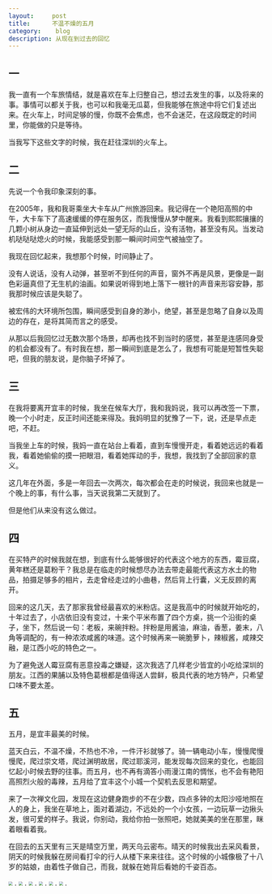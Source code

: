 ```yaml
---
layout:     post
title:      不温不燥的五月
category:    blog
description: 从现在到过去的回忆
---
```

## 一
我一直有一个车旅情结，就是喜欢在车上归整自己，想过去发生的事，以及将来的事。事情可以都关于我，也可以和我毫无瓜葛，但我能够在旅途中将它们复述出来。在火车上，时间足够的慢，你既不会焦虑，也不会迷茫，在这段既定的时间里，你能做的只是等待。

当我写下这些文字的时候，我在赶往深圳的火车上。
 
## 二
先说一个令我印象深刻的事。

在2005年，我和我哥乘坐大卡车从广州旅游回来。我记得在一个艳阳高照的中午，大卡车下了高速缓缓的停在服务区，而我慢慢从梦中醒来。我看到熙熙攘攘的几颗小树从身边一直延伸到远处一望无际的山丘，没有活物，甚至没有风。当发动机哒哒哒熄火的时候，我能感受到那一瞬间时间空气被抽空了。

我现在回忆起来，我想那个时候，时间静止了。

没有人说话，没有人动弹，甚至听不到任何的声音，窗外不再是风景，更像是一副色彩逼真但了无生机的油画。如果说听得到地上落下一根针的声音来形容安静，那我那时候应该是失聪了。

被宏伟的大环境所包围，瞬间感受到自身的渺小，绝望，甚至是忽略了自身以及周边的存在，是将其简而言之的感受。

从那以后我回忆过无数次那个场景，却再也找不到当时的感觉，甚至是连感同身受的机会都没有了。有时我在想，那一瞬间到底是怎么了，我想有可能是短暂性失聪吧，但我的朋友说，是你脑子坏掉了。

## 三
在我将要离开宜丰的时候，我坐在候车大厅，我和我妈说，我可以再改签一下票，晚一个小时走，反正时间还能来得及。我妈明显的犹豫了一下，说，还是早点走吧，不赶。

当我坐上车的时候，我妈一直在站台上看着，直到车慢慢开走，看着她远远的看着我，看着她偷偷的摸一把眼泪，看着她挥动的手，我想，我找到了全部回家的意义。

这几年在外面，多是一年回去一次两次，每次都会在走的时候说，我回来也就是一个晚上的事，有什么事，当天说我第二天就到了。

但是他们从来没有这么做过。

## 四
在买特产的时候我就在想，到底有什么能够很好的代表这个地方的东西，霉豆腐，黄年糕还是葛粉干？我总是在临走的时候想尽办法去带走最能代表这方水土的物品，拍摄足够多的相片，去走曾经走过的小曲巷，然后背上行囊，义无反顾的离开。

回来的这几天，去了那家我曾经最喜欢的米粉店。这是我高中的时候就开始吃的，十年过去了，小店依旧没有变过，十来个平米布置了四个方桌，挑一个沿街的桌子，坐下，然后说一句：老板，来碗拌粉。拌粉是用酱油，麻油，香葱，姜末，八角等调配的，有一种浓浓咸酱的味道。这个时候再来一碗脆萝卜，辣椒酱，咸辣交融，是江西小吃的特色之一。

为了避免送人霉豆腐有恶意投毒之嫌疑，这次我选了几样老少皆宜的小吃给深圳的朋友。江西的果脯以及特色葛根都是值得送人尝鲜，极具代表的地方特产，只希望口味不要太差。

## 五

五月，是宜丰最美的时候。

蓝天白云，不温不燥，不热也不冷，一件汗衫就够了。骑一辆电动小车，慢慢爬慢慢爬，爬过崇文塔，爬过渊明故居，爬过耶溪河，能发现每次回来的变化，也能回忆起小时候去野的往事。而五月，也不再有滴答小雨漫江南的惆怅，也不会有艳阳高照烈火般的毒辣，五月给了宜丰这个小城一个契机去反思和期望。

来了一次禅文化园，发现在这边健身跑步的不在少数，四点多钟的太阳沙哑地照在人的身上，我坐在草地上，面对着湖边，不远处的一个小女孩，一边玩草一边揪头发，很可爱的样子。我说，你别动，我给你拍一张照吧，她就美美的坐在那里，眯着眼看着我。

在回去的五天里有三天是晴空万里，两天乌云密布。晴天的时候我出去采风看景，阴天的时候我躲在房间看打伞的行人从楼下来来往往。这个时候的小城像极了十八岁的姑娘，由着性子做自己，而我，就躲在她背后看她的千姿百态。







<img src="https://github.com/xiaobaiso/xiaobaiso.github.io/raw/master/image/五月时光1.JPG" style="zoom:50%" />
.

<img src="https://github.com/xiaobaiso/xiaobaiso.github.io/raw/master/image/五月时光2.JPG" style="zoom:50%" />
.

<img src="https://github.com/xiaobaiso/xiaobaiso.github.io/raw/master/image/五月时光3.JPG" style="zoom:50%" />
.

<img src="https://github.com/xiaobaiso/xiaobaiso.github.io/raw/master/image/五月时光4.JPG" style="zoom:50%" />
.

<img src="https://github.com/xiaobaiso/xiaobaiso.github.io/raw/master/image/五月时光5.JPG" style="zoom:50%" />
.

<img src="https://github.com/xiaobaiso/xiaobaiso.github.io/raw/master/image/五月时光6.JPG" style="zoom:50%" />
.









